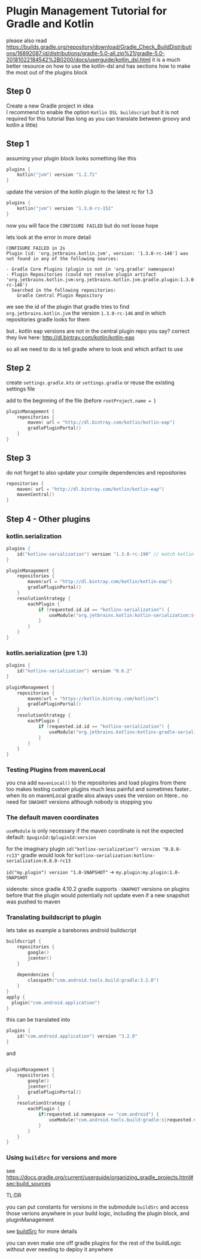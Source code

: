# Plugin Management Tutorial for Gradle and Kotlin

please also read https://builds.gradle.org/repository/download/Gradle_Check_BuildDistributions/16892087:id/distributions/gradle-5.0-all.zip%21/gradle-5.0-20181022184542%2B0200/docs/userguide/kotlin_dsl.html
it is a much better resource on how to use the kotlin-dsl and has sections how to make the most out of the plugins block

## Step 0

Create a new Gradle project in idea  
I recommend to enable the option `Kotlin DSL buildscript` 
but it is not required for this tutorial 9as long as you can translate between groovy and kotlin a little)

## Step 1

assuming your plugin block looks something like this
```kotlin
plugins {
    kotlin("jvm") version "1.2.71"
}
```

update the version of the kotlin plugin to the latest rc for 1.3


```kotlin
plugins {
    kotlin("jvm") version "1.3.0-rc-152"
}
```

now you will face the `CONFIGURE FAILED` but do not loose hope

lets look at the error in more detail

```
CONFIGURE FAILED in 2s
Plugin [id: 'org.jetbrains.kotlin.jvm', version: '1.3.0-rc-146'] was not found in any of the following sources:

- Gradle Core Plugins (plugin is not in 'org.gradle' namespace)
- Plugin Repositories (could not resolve plugin artifact 'org.jetbrains.kotlin.jvm:org.jetbrains.kotlin.jvm.gradle.plugin:1.3.0-rc-146')
  Searched in the following repositories:
    Gradle Central Plugin Repository
```

we see the id of the plugin that gradle tries to find `org.jetbrains.kotlin.jvm`
the version `1.3.0-rc-146` and in which repositories gradle looks for them

but.. kotlin eap versions are not in the central plugin repo you say? correct
they live here: http://dl.bintray.com/kotlin/kotlin-eap

so all we need to do is tell gradle where to look and which arifact to use

## Step 2

create `settings.gradle.kts` or `settings.gradle` or reuse the existing settings file

add to the beginning of the file (before `rootProject.name = `)

```kotlin
pluginManagement {
    repositories {
        maven( url = "http://dl.bintray.com/kotlin/kotlin-eap")
        gradlePluginPortal()
    }
}
```

## Step 3

do not forget to also update your compile dependencies and repositories

```kotlin
repositories {
    maven( url = "http://dl.bintray.com/kotlin/kotlin-eap")
    mavenCentral()
}
```

## Step 4 - Other plugins

### kotlin.serialization

```kotlin
plugins {
    id("kotlinx-serialization") version "1.3.0-rc-190" // match kotlin version
}
```

```kotlin
pluginManagement {
    repositories {
        maven(url = "http://dl.bintray.com/kotlin/kotlin-eap")
        gradlePluginPortal()
    }
    resolutionStrategy {
        eachPlugin {
            if (requested.id.id == "kotlinx-serialization") {
                useModule("org.jetbrains.kotlin:kotlin-serialization:${requested.version}")
            }
        }
    }
}
```

### kotlin.serialization (pre 1.3)

```kotlin
plugins {
    id("kotlinx-serialization") version "0.6.2"
}
```

```kotlin
pluginManagement {
    repositories {
        maven(url = "https://kotlin.bintray.com/kotlinx")
        gradlePluginPortal()
    }
    resolutionStrategy {
        eachPlugin {
            if (requested.id.id == "kotlinx-serialization") {
                useModule("org.jetbrains.kotlinx:kotlinx-gradle-serialization-plugin:${requested.version}")
            }
        }
    }
}
```

### Testing Plugins from mavenLocal

you cna add `mavenLocal()` to the repositories and load plugins from there too
makes testing custom plugins much less painful and sometimes faster..
when its on mavenLocal gradle alos always uses the version on htere.. no need for `SNASHOT` versions
although nobody is stopping you

### The default maven coordinates

`useModule` is only necessary if the maven coordinate is not the expected default:
`$puginId:$pluginId:version`

for the imaginary plugin `id("kotlinx-serialization") version "0.8.0-rc13"`
gradle would look for `kotlinx-serialization:kotlinx-serialization:0.8.0-rc13`

`id("my.plugin") version "1.0-SNAPSHOT"` -> `my.plugin:my.plugin:1.0-SNAPSHOT`

sidenote: since gradle 4.10.2 gradle supports `-SNAPHOT` versions on plugins
before that the plugin would potentially not update even if a new snapshot was pushed to maven

### Translating buildscript to plugin

lets take as example a barebones android buildscript

```kotlin
buildscript {
    repositories {
        google()
        jcenter()
    }
    
    dependencies {
        classpath("com.android.tools.build:gradle:3.2.0")
    }
}
apply {
  plugin("com.android.application")
} 
```

this can be translated into

```kotlin
plugins {
    id("com.android.application") version "3.2.0"
}
```

and 

```kotlin

pluginManagement {
    repositories {
        google()
        jcenter()
        gradlePluginPortal()
    }
    resolutionStrategy {
        eachPlugin {
            if(requested.id.namespace == "com.android") {
                useModule("com.android.tools.build:gradle:${requested.version}")
            }
        }
    }
}
```

### Using `buildSrc` for versions and more

see https://docs.gradle.org/current/userguide/organizing_gradle_projects.html#sec:build_sources

TL:DR

you can put constants for versions in the submodule `buildSrc`
and access those verions anywhere in your build logic, including the plugin block, and pluginManagement

see [buildSrc](https://github.com/NikkyAI/PluginManagementTutorial/tree/master/buildSrc) for more details

you can even make one off gradle plugins for the rest of the buildLogic without ever needing to deploy it anywhere
